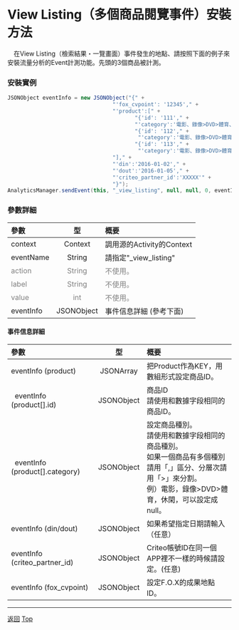 #	View Listing（多個商品閱覽事件）安裝方法

　在View Listing（檢索結果・一覽畫面）事件發生的地點、請按照下面的例子來安裝流量分析的Event計測功能。先頭的3個商品被計測。

### 安裝實例

```java
JSONObject eventInfo = new JSONObject("{" +
                                 "'fox_cvpoint': '12345'," +
                                 "'product':[" +
                                        "{'id': '111'," +
                                        "'category':'電影、錄像>DVD>體育、休閑'}," +
                                        "{'id': '112'," +
                                         "'category':'電影、錄像>DVD>體育、休閑'}," +
                                        "{'id': '113'," +
                                         "'category':'電影、錄像>DVD>體育、休閑'}" +
                                 "]," +
                                 "'din':'2016-01-02'," +
                                 "'dout':'2016-01-05'," +
                                 "'criteo_partner_id':'XXXXX'" +
                                 "}");
AnalyticsManager.sendEvent(this, "_view_listing", null, null, 0, eventInfo);
```

### 參數詳細

| 參數 | 型 | 概要 |
|:----------|:-----------:|:------------|
|context|Context|調用源的Activity的Context|
|eventName|String|請指定"\_view\_listing"|
|<span style="color:grey">action|<span style="color:grey">String|<span style="color:grey">不使用。|
|<span style="color:grey">label|<span style="color:grey">String|<span style="color:grey">不使用。|
|<span style="color:grey">value|<span style="color:grey">int|<span style="color:grey">不使用。|
|eventInfo|JSONObject|事件信息詳細 (參考下面)|

#### 事件信息詳細

| 參數 | 型 | 概要 |
|:----------|:-----------:|:------------|
|eventInfo (product)|JSONArray|把Product作為KEY，用數組形式設定商品ID。|
|&nbsp;&nbsp;eventInfo (product[].id)|JSONObject|商品ID<br>請使用和數據字段相同的商品ID。|
|&nbsp;&nbsp;eventInfo (product[].category)|JSONObject|設定商品種別。<br>請使用和數據字段相同的商品種別。<br>如果一個商品有多個種別請用「,」區分、分層次請用「>」來分割。<br>例）電影，錄像>DVD>體育，休閑，可以設定成null。|
|eventInfo (din/dout)|JSONObject|如果希望指定日期請輸入（任意）|
|eventInfo (criteo_partner_id)|JSONObject|Criteo帳號ID在同一個APP裡不一樣的時候請設定。(任意)|
|eventInfo (fox_cvpoint)|JSONObject|設定F.O.X的成果地點ID。|


---
[返回](/lang/zh-tw/doc/fox_engagement/README.md)
[Top](/lang/zh-tw/README.md)
